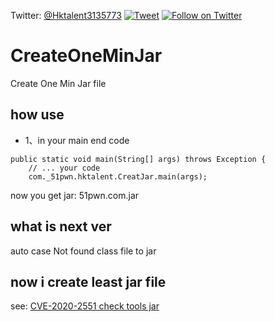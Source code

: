 Twitter: [@Hktalent3135773](https://twitter.com/Hktalent3135773)
[![Tweet](https://img.shields.io/twitter/url/http/Hktalent3135773.svg?style=social)](https://twitter.com/intent/tweet?original_referer=https%3A%2F%2Fdeveloper.twitter.com%2Fen%2Fdocs%2Ftwitter-for-websites%2Ftweet-button%2Foverview&ref_src=twsrc%5Etfw&text=myhktools%20-%20Automated%20Pentest%20Recon%20Scanner%20%40Hktalent3135773&tw_p=tweetbutton&url=https%3A%2F%2Fgithub.com%2Fhktalent%2Fmyhktools)
[![Follow on Twitter](https://img.shields.io/twitter/follow/Hktalent3135773.svg?style=social&label=Follow)](https://twitter.com/intent/follow?screen_name=Hktalent3135773)

# CreateOneMinJar
Create One Min Jar file

## how use
- 1、in your main end code
```
public static void main(String[] args) throws Exception {
    // ... your code
    com._51pwn.hktalent.CreatJar.main(args);
```
now you get jar: 51pwn.com.jar


## what is next ver
auto case Not found class file to jar

## now i create least jar file
see:
[CVE-2020-2551 check tools jar](https://github.com/hktalent/CVE-2020-2551/releases)

